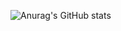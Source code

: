 ![Anurag's GitHub stats](https://github-readme-stats.vercel.app/api?username=monayo-jsh&show_icons=true&theme=radical)
